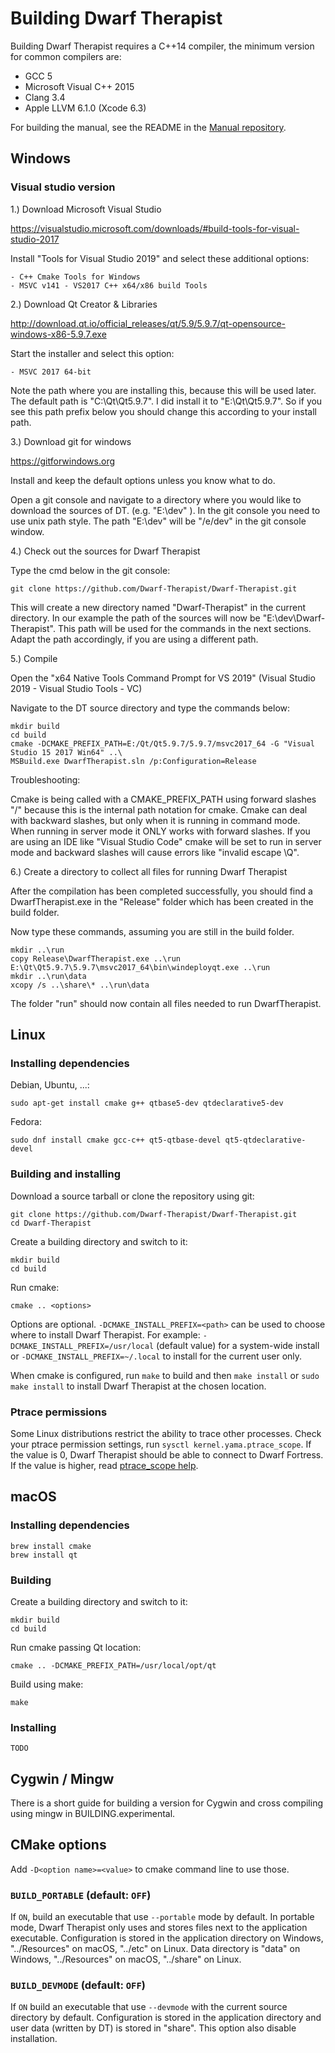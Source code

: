 Building Dwarf Therapist
========================

Building Dwarf Therapist requires a C++14 compiler, the minimum version for common compilers are:

 - GCC 5
 - Microsoft Visual C++ 2015
 - Clang 3.4
 - Apple LLVM 6.1.0 (Xcode 6.3)

For building the manual, see the README in the [Manual repository](https://github.com/Dwarf-Therapist/Manual).

Windows
-------

### Visual studio version ###

1.) Download Microsoft Visual Studio 

https://visualstudio.microsoft.com/downloads/#build-tools-for-visual-studio-2017

Install "Tools for Visual Studio 2019" and
select these additional options:

    - C++ Cmake Tools for Windows
    - MSVC v141 - VS2017 C++ x64/x86 build Tools

2.) Download Qt Creator & Libraries

http://download.qt.io/official_releases/qt/5.9/5.9.7/qt-opensource-windows-x86-5.9.7.exe
    
Start the installer and select this option:

    - MSVC 2017 64-bit
    
Note the path where you are installing this, because this will be used later. The default path is "C:\Qt\Qt5.9.7". I did install it to "E:\Qt\Qt5.9.7". So if you see this path prefix below you should change this according to your install path.
    
3.) Download git for windows

https://gitforwindows.org
    
Install and keep the default options unless you know what to do.
    
Open a git console and navigate to a directory where you would like to download the sources of DT. (e.g. "E:\dev" ). In the git console you need to use unix path style. The path "E:\dev" will be "/e/dev" in the git console window.

4.) Check out the sources for Dwarf Therapist

Type the cmd below in the git console:
    
    git clone https://github.com/Dwarf-Therapist/Dwarf-Therapist.git
    
This will create a new directory named "Dwarf-Therapist" in the current directory. In our example the path of the sources will now be "E:\dev\Dwarf-Therapist". This path will be used for the commands in the next sections. Adapt the path accordingly, if you are using a different path.
    
5.) Compile

Open the "x64 Native Tools Command Prompt for VS 2019" (Visual Studio 2019 - Visual Studio Tools - VC)
    
Navigate to the DT source directory and type the commands below:
    
    mkdir build
    cd build
    cmake -DCMAKE_PREFIX_PATH=E:/Qt/Qt5.9.7/5.9.7/msvc2017_64 -G "Visual Studio 15 2017 Win64" ..\
    MSBuild.exe DwarfTherapist.sln /p:Configuration=Release 

Troubleshooting:

Cmake is being called with a CMAKE_PREFIX_PATH using forward slashes "/" because this is the internal path notation for cmake. Cmake can deal with backward slashes, but only when it is running in command mode. When running in server mode it ONLY works with forward slashes. If you are using an IDE like "Visual Studio Code" cmake will be set to run in server mode and backward slashes will cause errors like "invalid escape \Q".


6.) Create a directory to collect all files for running Dwarf Therapist

After the compilation has been completed successfully, you should find a DwarfTherapist.exe in the "Release" folder which has been created in the build folder.

Now type these commands, assuming you are still in the build folder.

    mkdir ..\run
    copy Release\DwarfTherapist.exe ..\run
    E:\Qt\Qt5.9.7\5.9.7\msvc2017_64\bin\windeployqt.exe ..\run
    mkdir ..\run\data
    xcopy /s ..\share\* ..\run\data

The folder "run" should now contain all files needed to run DwarfTherapist.

    

Linux
-----

### Installing dependencies

Debian, Ubuntu, ...:

    sudo apt-get install cmake g++ qtbase5-dev qtdeclarative5-dev

Fedora:

    sudo dnf install cmake gcc-c++ qt5-qtbase-devel qt5-qtdeclarative-devel

### Building and installing

Download a source tarball or clone the repository using git:

    git clone https://github.com/Dwarf-Therapist/Dwarf-Therapist.git
    cd Dwarf-Therapist

Create a building directory and switch to it:

    mkdir build
    cd build

Run cmake:

    cmake .. <options>

Options are optional. `-DCMAKE_INSTALL_PREFIX=<path>` can be used to choose
where to install Dwarf Therapist.  For example:
`-DCMAKE_INSTALL_PREFIX=/usr/local` (default value) for a system-wide install
or `-DCMAKE_INSTALL_PREFIX=~/.local` to install for the current user only.

When cmake is configured, run `make` to build and then `make install` or
`sudo make install` to install Dwarf Therapist at the chosen location.

### Ptrace permissions

Some Linux distributions restrict the ability to trace other processes. Check your ptrace permission settings, run `sysctl kernel.yama.ptrace_scope`. If the value is 0, Dwarf Therapist should be able to connect to Dwarf Fortress. If the value is higher, read [ptrace_scope help](dist/ptrace_scope/README.md).

macOS
-----

### Installing dependencies

    brew install cmake
    brew install qt

### Building

Create a building directory and switch to it:

    mkdir build
    cd build

Run cmake passing Qt location:

    cmake .. -DCMAKE_PREFIX_PATH=/usr/local/opt/qt

Build using make:

    make

### Installing

    TODO

Cygwin / Mingw
--------------

There is a short guide for building a version for Cygwin and 
cross compiling using mingw in BUILDING.experimental.

CMake options
-------------

Add `-D<option name>=<value>` to cmake command line to use those.

### `BUILD_PORTABLE` (default: `OFF`)

If `ON`, build an executable that use `--portable` mode by default. In portable
mode, Dwarf Therapist only uses and stores files next to the application
executable. Configuration is stored in the application directory on Windows,
"../Resources" on macOS, "../etc" on Linux. Data directory is "data" on
Windows, "../Resources" on macOS, "../share" on Linux.

### `BUILD_DEVMODE` (default: `OFF`)

If `ON` build an executable that use `--devmode` with the current source
directory by default. Configuration is stored in the application directory and
user data (written by DT) is stored in "share". This option also disable
installation.
